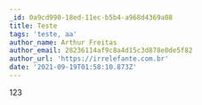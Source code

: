 ```yaml
---
_id: 0a9cd990-18ed-11ec-b5b4-a968d4369a08
title: Teste
tags: 'teste, aa'
author_name: Arthur Freitas
author_email: 28236114af9c8a4d15c3d878e0de5f82
author_url: 'https://irrelefante.com.br'
date: '2021-09-19T01:58:10.873Z'
---
```

123
